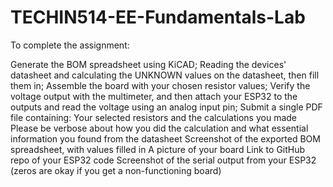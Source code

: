 # TECHIN514-EE-Fundamentals-Lab

To complete the assignment:

Generate the BOM spreadsheet using KiCAD;
Reading the devices' datasheet and calculating the UNKNOWN values on the datasheet, then fill them in;
Assemble the board with your chosen resistor values;
Verify the voltage output with the multimeter, and then attach your ESP32 to the outputs and read the voltage using an analog input pin;
Submit a single PDF file containing:
Your selected resistors and the calculations you made
Please be verbose about how you did the calculation and what essential information you found from the datasheet
Screenshot of the exported BOM spreadsheet, with values filled in
A picture of your board
Link to GitHub repo of your ESP32 code
Screenshot of the serial output from your ESP32 (zeros are okay if you get a non-functioning board)
